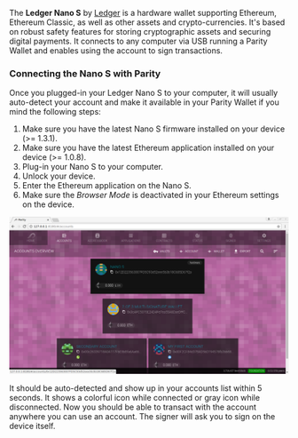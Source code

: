 The **Ledger Nano S** by [Ledger](https://www.ledgerwallet.com/) is a hardware wallet supporting Ethereum, Ethereum Classic, as well as other assets and crypto-currencies. It's based on robust safety features for storing cryptographic assets and securing digital payments. It connects to any computer via USB running a Parity Wallet and enables using the account to sign transactions.

### Connecting the Nano S with Parity

Once you plugged-in your Ledger Nano S to your computer, it will usually auto-detect your account and make it available in your Parity Wallet if you mind the following steps:

1. Make sure you have the latest Nano S firmware installed on your device (>= 1.3.1).
1. Make sure you have the latest Ethereum application installed on your device (>= 1.0.8).
1. Plug-in your Nano S to your computer.
1. Unlock your device.
1. Enter the Ethereum application on the Nano S.
1. Make sure the _Browser Mode_ is deactivated in your Ethereum settings on the device.

![accounts-overview-5](./images/accounts-overview-5.png)

It should be auto-detected and show up in your accounts list within 5 seconds. It shows a colorful icon while connected or gray icon while disconnected. Now you should be able to transact with the account anywhere you can use an account. The signer will ask you to sign on the device itself.

